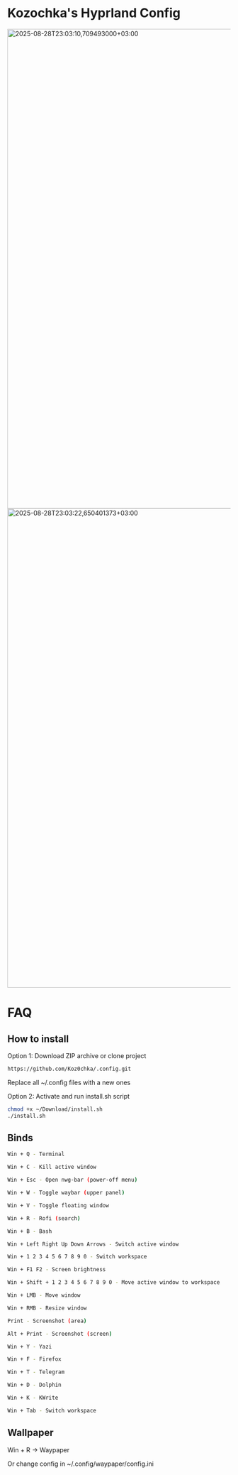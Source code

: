 # Kozochka's Hyprland Config
<img width="1920" height="1080" alt="2025-08-28T23:03:10,709493000+03:00" src="https://github.com/user-attachments/assets/00702928-4024-499e-825b-280efaa3cfeb" />
<img width="1920" height="1080" alt="2025-08-28T23:03:22,650401373+03:00" src="https://github.com/user-attachments/assets/fb97befb-2c65-41f9-8d1c-7965703c6136" />

# FAQ
## How to install
Option 1: Download ZIP archive or clone project
``` bash
https://github.com/Koz0chka/.config.git
```
Replace all ~/.config files with a new ones

Option 2: Activate and run install.sh script
``` bash
chmod +x ~/Download/install.sh
./install.sh
```

## Binds
``` bash
Win + Q - Terminal

Win + C - Kill active window

Win + Esc - Open nwg-bar (power-off menu)

Win + W - Toggle waybar (upper panel)

Win + V - Toggle floating window

Win + R - Rofi (search)

Win + B - Bash

Win + Left Right Up Down Arrows - Switch active window

Win + 1 2 3 4 5 6 7 8 9 0 - Switch workspace

Win + F1 F2 - Screen brightness

Win + Shift + 1 2 3 4 5 6 7 8 9 0 - Move active window to workspace

Win + LMB - Move window

Win + RMB - Resize window

Print - Screenshot (area)

Alt + Print - Screenshot (screen)

Win + Y - Yazi

Win + F - Firefox

Win + T - Telegram

Win + D - Dolphin

Win + K - KWrite

Win + Tab - Switch workspace
```

## Wallpaper
Win + R -> Waypaper

Or change config in ~/.config/waypaper/config.ini
